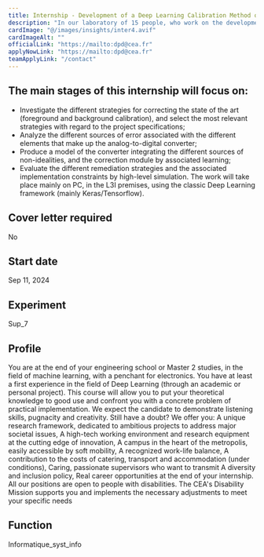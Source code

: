 ```yaml
---
title: Internship - Development of a Deep Learning Calibration Method of an Adc M/F
description: "In our laboratory of 15 people, who work on the development of image sensors and the integration of algorithms, your internship will consist of developing a method for compensating for physical non-idealities (noise, dispersions, nonlinearities, etc.) of an ADC (analog-to-digital converter). The investigated method will be based on advanced Deep Learning techniques, and will have to respect the constraints of silicon integration."  
cardImage: "@/images/insights/inter4.avif"  
cardImageAlt: ""
officialLink: "https://mailto:dpd@cea.fr"
applyNowLink: "https://mailto:dpd@cea.fr"
teamApplyLink: "/contact"
---
```

## The main stages of this internship will focus on:

- Investigate the different strategies for correcting the state of the art (foreground and background calibration), and select the most relevant strategies with regard to the project specifications;
- Analyze the different sources of error associated with the different elements that make up the analog-to-digital converter;
- Produce a model of the converter integrating the different sources of non-idealities, and the correction module by associated learning;
- Evaluate the different remediation strategies and the associated implementation constraints by high-level simulation.
The work will take place mainly on PC, in the L3I premises, using the classic Deep Learning framework (mainly Keras/Tensorflow).

## Cover letter required

No

## Start date

Sep 11, 2024

## Experiment

Sup_7

## Profile

You are at the end of your engineering school or Master 2 studies, in the field of machine learning, with a penchant for electronics. You have at least a first experience in the field of Deep Learning (through an academic or personal project). This course will allow you to put your theoretical knowledge to good use and confront you with a concrete problem of practical implementation. We expect the candidate to demonstrate listening skills, pugnacity and creativity. Still have a doubt? We offer you: A unique research framework, dedicated to ambitious projects to address major societal issues, A high-tech working environment and research equipment at the cutting edge of innovation, A campus in the heart of the metropolis, easily accessible by soft mobility, A recognized work-life balance, A contribution to the costs of catering, transport and accommodation (under conditions), Caring, passionate supervisors who want to transmit A diversity and inclusion policy, Real career opportunities at the end of your internship. All our positions are open to people with disabilities. The CEA's Disability Mission supports you and implements the necessary adjustments to meet your specific needs

## Function

Informatique_syst_info